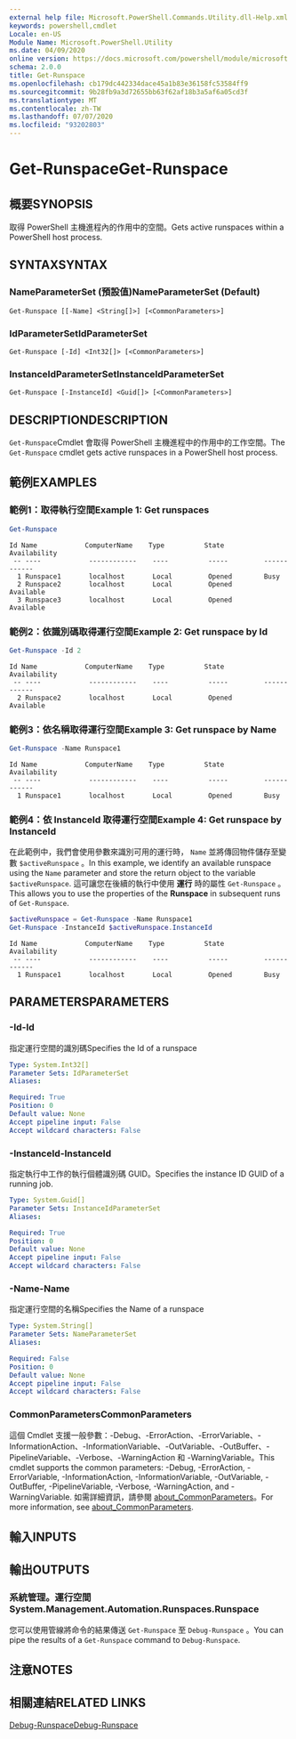 ```yaml
---
external help file: Microsoft.PowerShell.Commands.Utility.dll-Help.xml
keywords: powershell,cmdlet
Locale: en-US
Module Name: Microsoft.PowerShell.Utility
ms.date: 04/09/2020
online version: https://docs.microsoft.com/powershell/module/microsoft.powershell.utility/get-runspace?view=powershell-7.1&WT.mc_id=ps-gethelp
schema: 2.0.0
title: Get-Runspace
ms.openlocfilehash: cb179dc442334dace45a1b83e36158fc53584ff9
ms.sourcegitcommit: 9b28fb9a3d72655bb63f62af18b3a5af6a05cd3f
ms.translationtype: MT
ms.contentlocale: zh-TW
ms.lasthandoff: 07/07/2020
ms.locfileid: "93202803"
---
```

# <span data-ttu-id="bfcc4-103">Get-Runspace</span><span class="sxs-lookup"><span data-stu-id="bfcc4-103">Get-Runspace</span></span>

## <span data-ttu-id="bfcc4-104">概要</span><span class="sxs-lookup"><span data-stu-id="bfcc4-104">SYNOPSIS</span></span>
<span data-ttu-id="bfcc4-105">取得 PowerShell 主機進程內的作用中的空間。</span><span class="sxs-lookup"><span data-stu-id="bfcc4-105">Gets active runspaces within a PowerShell host process.</span></span>

## <span data-ttu-id="bfcc4-106">SYNTAX</span><span class="sxs-lookup"><span data-stu-id="bfcc4-106">SYNTAX</span></span>

### <span data-ttu-id="bfcc4-107">NameParameterSet (預設值)</span><span class="sxs-lookup"><span data-stu-id="bfcc4-107">NameParameterSet (Default)</span></span>

```
Get-Runspace [[-Name] <String[]>] [<CommonParameters>]
```

### <span data-ttu-id="bfcc4-108">IdParameterSet</span><span class="sxs-lookup"><span data-stu-id="bfcc4-108">IdParameterSet</span></span>

```
Get-Runspace [-Id] <Int32[]> [<CommonParameters>]
```

### <span data-ttu-id="bfcc4-109">InstanceIdParameterSet</span><span class="sxs-lookup"><span data-stu-id="bfcc4-109">InstanceIdParameterSet</span></span>

```
Get-Runspace [-InstanceId] <Guid[]> [<CommonParameters>]
```

## <span data-ttu-id="bfcc4-110">DESCRIPTION</span><span class="sxs-lookup"><span data-stu-id="bfcc4-110">DESCRIPTION</span></span>

<span data-ttu-id="bfcc4-111">`Get-Runspace`Cmdlet 會取得 PowerShell 主機進程中的作用中的工作空間。</span><span class="sxs-lookup"><span data-stu-id="bfcc4-111">The `Get-Runspace` cmdlet gets active runspaces in a PowerShell host process.</span></span>

## <span data-ttu-id="bfcc4-112">範例</span><span class="sxs-lookup"><span data-stu-id="bfcc4-112">EXAMPLES</span></span>

### <span data-ttu-id="bfcc4-113">範例1：取得執行空間</span><span class="sxs-lookup"><span data-stu-id="bfcc4-113">Example 1: Get runspaces</span></span>

```powershell
Get-Runspace
```

```Output
Id Name            ComputerName    Type          State         Availability
 -- ----            ------------    ----          -----         ------------
  1 Runspace1       localhost       Local         Opened        Busy
  2 Runspace2       localhost       Local         Opened        Available
  3 Runspace3       localhost       Local         Opened        Available
```

### <span data-ttu-id="bfcc4-114">範例2：依識別碼取得運行空間</span><span class="sxs-lookup"><span data-stu-id="bfcc4-114">Example 2: Get runspace by Id</span></span>

```powershell
Get-Runspace -Id 2
```

```Output
Id Name            ComputerName    Type          State         Availability
 -- ----            ------------    ----          -----         ------------
  2 Runspace2       localhost       Local         Opened        Available
```

### <span data-ttu-id="bfcc4-115">範例3：依名稱取得運行空間</span><span class="sxs-lookup"><span data-stu-id="bfcc4-115">Example 3: Get runspace by Name</span></span>

```powershell
Get-Runspace -Name Runspace1
```

```Output
Id Name            ComputerName    Type          State         Availability
 -- ----            ------------    ----          -----         ------------
  1 Runspace1       localhost       Local         Opened        Busy
```

### <span data-ttu-id="bfcc4-116">範例4：依 InstanceId 取得運行空間</span><span class="sxs-lookup"><span data-stu-id="bfcc4-116">Example 4: Get runspace by InstanceId</span></span>

<span data-ttu-id="bfcc4-117">在此範例中，我們會使用參數來識別可用的運行時， `Name` 並將傳回物件儲存至變數 `$activeRunspace` 。</span><span class="sxs-lookup"><span data-stu-id="bfcc4-117">In this example, we identify an available runspace using the `Name` parameter and store the return object to the variable `$activeRunspace`.</span></span> <span data-ttu-id="bfcc4-118">這可讓您在後續的執行中使用 **運行** 時的屬性 `Get-Runspace` 。</span><span class="sxs-lookup"><span data-stu-id="bfcc4-118">This allows you to use the properties of the **Runspace** in subsequent runs of `Get-Runspace`.</span></span>

```powershell
$activeRunspace = Get-Runspace -Name Runspace1
Get-Runspace -InstanceId $activeRunspace.InstanceId
```

```Output
Id Name            ComputerName    Type          State         Availability
 -- ----            ------------    ----          -----         ------------
  1 Runspace1       localhost       Local         Opened        Busy
```

## <span data-ttu-id="bfcc4-119">PARAMETERS</span><span class="sxs-lookup"><span data-stu-id="bfcc4-119">PARAMETERS</span></span>

### <span data-ttu-id="bfcc4-120">-Id</span><span class="sxs-lookup"><span data-stu-id="bfcc4-120">-Id</span></span>

<span data-ttu-id="bfcc4-121">指定運行空間的識別碼</span><span class="sxs-lookup"><span data-stu-id="bfcc4-121">Specifies the Id of a runspace</span></span>

```yaml
Type: System.Int32[]
Parameter Sets: IdParameterSet
Aliases:

Required: True
Position: 0
Default value: None
Accept pipeline input: False
Accept wildcard characters: False
```

### <span data-ttu-id="bfcc4-122">-InstanceId</span><span class="sxs-lookup"><span data-stu-id="bfcc4-122">-InstanceId</span></span>

<span data-ttu-id="bfcc4-123">指定執行中工作的執行個體識別碼 GUID。</span><span class="sxs-lookup"><span data-stu-id="bfcc4-123">Specifies the instance ID GUID of a running job.</span></span>

```yaml
Type: System.Guid[]
Parameter Sets: InstanceIdParameterSet
Aliases:

Required: True
Position: 0
Default value: None
Accept pipeline input: False
Accept wildcard characters: False
```

### <span data-ttu-id="bfcc4-124">-Name</span><span class="sxs-lookup"><span data-stu-id="bfcc4-124">-Name</span></span>

<span data-ttu-id="bfcc4-125">指定運行空間的名稱</span><span class="sxs-lookup"><span data-stu-id="bfcc4-125">Specifies the Name of a runspace</span></span>

```yaml
Type: System.String[]
Parameter Sets: NameParameterSet
Aliases:

Required: False
Position: 0
Default value: None
Accept pipeline input: False
Accept wildcard characters: False
```

### <span data-ttu-id="bfcc4-126">CommonParameters</span><span class="sxs-lookup"><span data-stu-id="bfcc4-126">CommonParameters</span></span>

<span data-ttu-id="bfcc4-127">這個 Cmdlet 支援一般參數：-Debug、-ErrorAction、-ErrorVariable、-InformationAction、-InformationVariable、-OutVariable、-OutBuffer、-PipelineVariable、-Verbose、-WarningAction 和 -WarningVariable。</span><span class="sxs-lookup"><span data-stu-id="bfcc4-127">This cmdlet supports the common parameters: -Debug, -ErrorAction, -ErrorVariable, -InformationAction, -InformationVariable, -OutVariable, -OutBuffer, -PipelineVariable, -Verbose, -WarningAction, and -WarningVariable.</span></span> <span data-ttu-id="bfcc4-128">如需詳細資訊，請參閱 [about_CommonParameters](https://go.microsoft.com/fwlink/?LinkID=113216)。</span><span class="sxs-lookup"><span data-stu-id="bfcc4-128">For more information, see [about_CommonParameters](https://go.microsoft.com/fwlink/?LinkID=113216).</span></span>

## <span data-ttu-id="bfcc4-129">輸入</span><span class="sxs-lookup"><span data-stu-id="bfcc4-129">INPUTS</span></span>

## <span data-ttu-id="bfcc4-130">輸出</span><span class="sxs-lookup"><span data-stu-id="bfcc4-130">OUTPUTS</span></span>

### <span data-ttu-id="bfcc4-131">系統管理。運行空間</span><span class="sxs-lookup"><span data-stu-id="bfcc4-131">System.Management.Automation.Runspaces.Runspace</span></span>

<span data-ttu-id="bfcc4-132">您可以使用管線將命令的結果傳送 `Get-Runspace` 至 `Debug-Runspace` 。</span><span class="sxs-lookup"><span data-stu-id="bfcc4-132">You can pipe the results of a `Get-Runspace` command to `Debug-Runspace`.</span></span>

## <span data-ttu-id="bfcc4-133">注意</span><span class="sxs-lookup"><span data-stu-id="bfcc4-133">NOTES</span></span>

## <span data-ttu-id="bfcc4-134">相關連結</span><span class="sxs-lookup"><span data-stu-id="bfcc4-134">RELATED LINKS</span></span>

[<span data-ttu-id="bfcc4-135">Debug-Runspace</span><span class="sxs-lookup"><span data-stu-id="bfcc4-135">Debug-Runspace</span></span>](Debug-Runspace.md)

